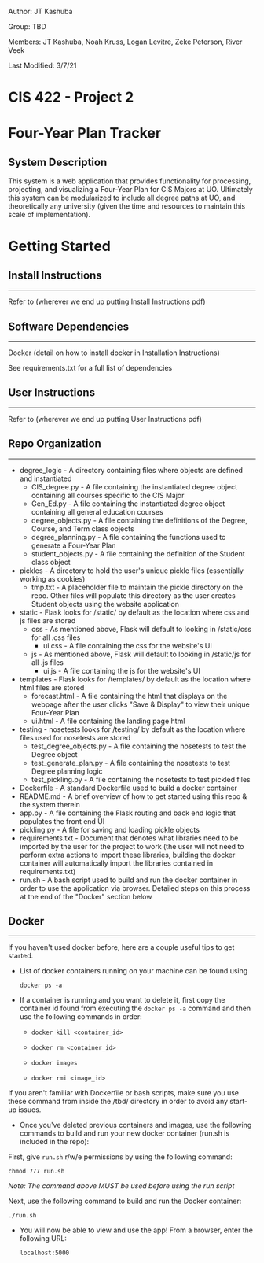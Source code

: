 Author: JT Kashuba

Group: TBD

Members: JT Kashuba, Noah Kruss, Logan Levitre, Zeke Peterson, River Veek

Last Modified: 3/7/21

# CIS 422 - Project 2
# Four-Year Plan Tracker

## System Description

This system is a web application that provides functionality for processing, projecting,
and visualizing a Four-Year Plan for CIS Majors at UO. Ultimately this system can be
modularized to include all degree paths at UO, and theoretically any university (given
the time and resources to maintain this scale of implementation).

# Getting Started

## Install Instructions
--------------------------------------------------------------------------------
Refer to (wherever we end up putting Install Instructions pdf)


## Software Dependencies
--------------------------------------------------------------------------------
Docker (detail on how to install docker in Installation Instructions)

See requirements.txt for a full list of dependencies


## User Instructions
--------------------------------------------------------------------------------
Refer to (wherever we end up putting User Instructions pdf)


## Repo Organization
--------------------------------------------------------------------------------

* degree_logic - A directory containing files where objects are defined and instantiated
    * CIS_degree.py - A file containing the instantiated degree object containing all courses specific to the CIS Major
    * Gen_Ed.py - A file containing the instantiated degree object containing all general education courses
    * degree_objects.py - A file containing the definitions of the Degree, Course, and Term class objects
    * degree_planning.py - A file containing the functions used to generate a Four-Year Plan
    * student_objects.py - A file containing the definition of the Student class object
* pickles - A directory to hold the user's unique pickle files (essentially working as cookies)
    * tmp.txt - A placeholder file to maintain the pickle directory on the repo. Other files will populate this directory as the user creates Student objects using the website application
* static - Flask looks for /static/ by default as the location where css and js files are stored
    * css - As mentioned above, Flask will default to looking in /static/css for all .css files
        * ui.css - A file containing the css for the website's UI
    * js - As mentioned above, Flask will default to looking in /static/js for all .js files
        * ui.js - A file containing the js for the website's UI
* templates - Flask looks for /templates/ by default as the location where html files are stored
    * forecast.html - A file containing the html that displays on the webpage after the user clicks "Save & Display" to view their unique Four-Year Plan
    * ui.html - A file containing the landing page html
* testing - nosetests looks for /testing/ by default as the location where files used for nosetests are stored
    * test_degree_objects.py - A file containing the nosetests to test the Degree object
    * test_generate_plan.py - A file containing the nosetests to test Degree planning logic
    * test_pickling.py - A file containing the nosetests to test pickled files
* Dockerfile - A standard Dockerfile used to build a docker container
* README.md - A brief overview of how to get started using this repo & the system therein
* app.py - A file containing the Flask routing and back end logic that populates the front end UI
* pickling.py - A file for saving and loading pickle objects
* requirements.txt - Document that denotes what libraries need to be imported by the user for the project to work (the user will not need to perform extra actions to import these libraries, building the docker container will automatically import the libraries contained in requirements.txt)
* run.sh - A bash script used to build and run the docker container in order to use the application via browser. Detailed steps on this process at the end of the "Docker" section below


## Docker
--------------------------------------------------------------------------------
If you haven't used docker before, here are a couple useful tips to get started.

* List of docker containers running on your machine can be found using

  ```
  docker ps -a
  ```

* If a container is running and you want to delete it, first copy the container id found from executing the `docker ps -a` command and then use the following commands in order:


    * `docker kill <container_id>`

    * `docker rm <container_id>`

    * `docker images`

    * `docker rmi <image_id>`


If you aren't familiar with Dockerfile or bash scripts, make sure you use these command from inside the /tbd/ directory in order to avoid any start-up issues.

* Once you've deleted previous containers and images, use the following commands to build and run your new docker container (run.sh is included in the repo):

First, give `run.sh` r/w/e permissions by using the following command:

  ```
  chmod 777 run.sh
  ```

*Note: The command above MUST be used before using the run script*

Next, use the following command to build and run the Docker container:

  ```
  ./run.sh
  ```

* You will now be able to view and use the app! From a browser, enter the following URL:

  ```
  localhost:5000
  ```
